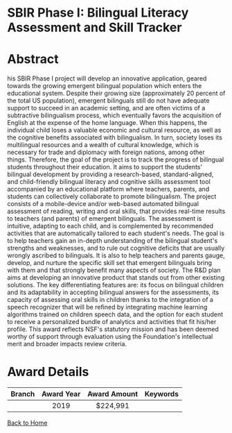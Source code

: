 
SBIR Phase I: Bilingual Literacy Assessment and Skill Tracker
=============================================================

# Abstract


his SBIR Phase I project will develop an innovative application, geared towards the growing emergent bilingual population which enters the educational system. Despite their growing size (approximately 20 percent of the total US population), emergent bilinguals still do not have adequate support to succeed in an academic setting, and are often victims of a subtractive bilingualism process, which eventually favors the acquisition of English at the expense of the home language. When this happens, the individual child loses a valuable economic and cultural resource, as well as the cognitive benefits associated with bilingualism. In turn, society loses its multilingual resources and a wealth of cultural knowledge, which is necessary for trade and diplomacy with foreign nations, among other things. Therefore, the goal of the project is to track the progress of bilingual students throughout their education. It aims to support the students' bilingual development by providing a research-based, standard-aligned, and child-friendly bilingual literacy and cognitive skills assessment tool accompanied by an educational platform where teachers, parents, and students can collectively collaborate to promote bilingualism. The project consists of a mobile-device and/or web-based automated bilingual assessment of reading, writing and oral skills, that provides real-time results to teachers (and parents) of emergent bilinguals. The assessment is intuitive, adapting to each child, and is complemented by recommended activities that are automatically tailored to each student's needs. The goal is to help teachers gain an in-depth understanding of the bilingual student's strengths and weaknesses, and to rule out cognitive deficits that are usually wrongly ascribed to bilinguals. It is also to help teachers and parents gauge, develop, and nurture the specific skill set that emergent bilinguals bring with them and that strongly benefit many aspects of society. The R&D plan aims at developing an innovative product that stands out from other existing solutions. The key differentiating features are: its focus on bilingual children and its adaptability in accepting bilingual answers for the assessments, its capacity of assessing oral skills in children thanks to the integration of a speech recognizer that will be refined by integrating machine learning algorithms trained on children speech data, and the option for each student to receive a personalized bundle of analytics and activities that fit his/her profile. This award reflects NSF's statutory mission and has been deemed worthy of support through evaluation using the Foundation's intellectual merit and broader impacts review criteria.  

# Award Details

|Branch|Award Year|Award Amount|Keywords|
| :---: | :---: | :---: | :---: |
||2019|$224,991||
  
  


[Back to Home](https://github.com/chrischow/dod_sbir_awards/Reports/JT/#478)